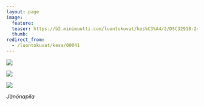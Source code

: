 ```yaml
---
layout: page
image:
  feature:
  teaser: https://b2.minimuutti.com/luontokuvat/kes%C3%A4/2/DSC32918-245px.jpg
  thumb:
redirect_from:
  - /luontokuvat/kesa/00041
---
```


![](https://b2.minimuutti.com/luontokuvat/kes%C3%A4/2/DSC32925-800px.jpg)

![](https://b2.minimuutti.com/luontokuvat/kes%C3%A4/2/DSC32923-800px.jpg)

![](https://b2.minimuutti.com/luontokuvat/kes%C3%A4/2/DSC32918-800px.jpg)

*Jänönapila*
